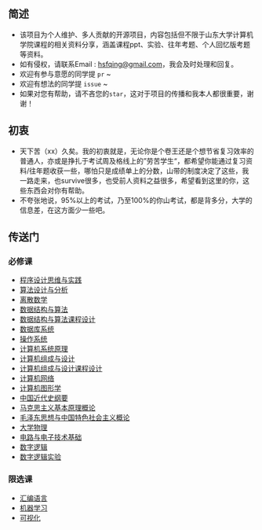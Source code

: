 ## 简述

* 该项目为个人维护、多人贡献的开源项目，内容包括但不限于山东大学计算机学院课程的相关资料分享，涵盖课程ppt、实验、往年考题、个人回忆版考题等资料。
* 如有侵权，请联系Email : hsfqing@gmail.com，我会及时处理和回复。
* 欢迎有参与意愿的同学提 `pr` ~
* 欢迎有想法的同学提 `issue` ~
* 如果对您有帮助，请不吝您的``star``，这对于项目的传播和我本人都很重要，谢谢！

## 初衷

* 天下苦（xx）久矣。我的初衷就是，无论你是个卷王还是个想节省复习效率的普通人，亦或是挣扎于考试周及格线上的”劳苦学生“，都希望你能通过复习资料/往年题收获一些，哪怕只是成绩单上的分数，山带的制度决定了这些，我一路走来，也survive很多，也受前人资料之益很多，希望看到这里的你，这些东西会对你有帮助。
* 不夸张地说，95%以上的考试，乃至100%的你山考试，都是背多分，大学的信息差，在这方面少一些吧。

## 传送门

### 必修课

* [程序设计思维与实践](https://github.com/J1aM1ng/ACMpractice)
* [算法设计与分析](./算法设计与分析)
* [离散数学](./离散数学)
* [数据结构与算法](./数据结构与算法)
* [数据结构与算法课程设计](https://github.com/J1aM1ng/DS-courseDesign)
* [数据库系统](./数据库系统)
* [操作系统](./操作系统OS)
* [计算机系统原理](./计算机系统原理)
* [计算机组成与设计](./计算机组成与设计)
* [计算机组成与设计课程设计](./计算机组成与设计课程设计)
* [计算机网络](./计算机网络)
* [计算机图形学](./计算机图形学)
* [中国近代史纲要](./中国近代史纲要)
* [马克思主义基本原理概论](./马克思主义基本原理概论)
* [毛泽东思想与中国特色社会主义概论](./毛泽东思想与中国特色社会主义概论)
* [大学物理](./大学物理)
* [电路与电子技术基础](./电路与电子技术基础)
* [数字逻辑](./数字逻辑)
* [数字逻辑实验](./数字逻辑实验)

### 限选课

* [汇编语言](./汇编语言)
* [机器学习](./机器学习)
* [可视化](./可视化)

